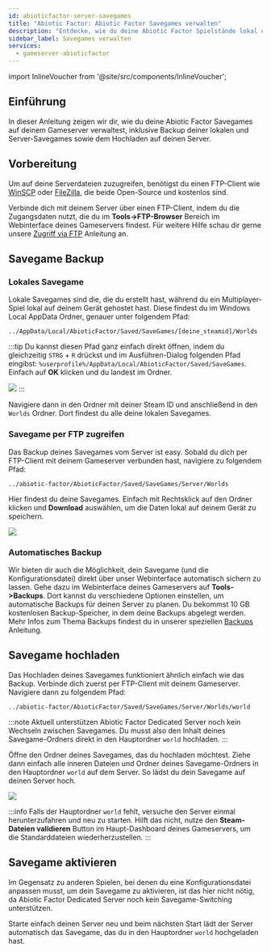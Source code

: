 ```yaml
---
id: abioticfactor-server-savegames
title: "Abiotic Factor: Abiotic Factor Savegames verwalten"
description: "Entdecke, wie du deine Abiotic Factor Spielstände lokal und auf deinem Server sicher verwaltest und sicherst → Jetzt mehr erfahren"
sidebar_label: Savegames verwalten
services:
  - gameserver-abioticfactor
---
```


import InlineVoucher from '@site/src/components/InlineVoucher';

## Einführung

In dieser Anleitung zeigen wir dir, wie du deine Abiotic Factor Savegames auf deinem Gameserver verwaltest, inklusive Backup deiner lokalen und Server-Savegames sowie dem Hochladen auf deinen Server.

<InlineVoucher />

## Vorbereitung

Um auf deine Serverdateien zuzugreifen, benötigst du einen FTP-Client wie [WinSCP](https://winscp.net/eng/index.php) oder [FileZilla](https://filezilla-project.org/), die beide Open-Source und kostenlos sind.

Verbinde dich mit deinem Server über einen FTP-Client, indem du die Zugangsdaten nutzt, die du im **Tools->FTP-Browser** Bereich im Webinterface deines Gameservers findest. Für weitere Hilfe schau dir gerne unsere [Zugriff via FTP](gameserver-ftpaccess.md) Anleitung an.

## Savegame Backup

### Lokales Savegame

Lokale Savegames sind die, die du erstellt hast, während du ein Multiplayer-Spiel lokal auf deinem Gerät gehostet hast. Diese findest du im Windows Local AppData Ordner, genauer unter folgendem Pfad:
```
../AppData/Local/AbioticFactor/Saved/SaveGames/[deine_steamid]/Worlds
```

:::tip
Du kannst diesen Pfad ganz einfach direkt öffnen, indem du gleichzeitig `STRG` + `R` drückst und im Ausführen-Dialog folgenden Pfad eingibst: `%userprofile%/AppData/Local/AbioticFactor/Saved/SaveGames`. Einfach auf **OK** klicken und du landest im Ordner.

![](https://screensaver01.zap-hosting.com/index.php/s/zd7Zy5C6EH7BMHa/preview)
:::

Navigiere dann in den Ordner mit deiner Steam ID und anschließend in den `Worlds` Ordner. Dort findest du alle deine lokalen Savegames.

### Savegame per FTP zugreifen

Das Backup deines Savegames vom Server ist easy. Sobald du dich per FTP-Client mit deinem Gameserver verbunden hast, navigiere zu folgendem Pfad:
```
../abiotic-factor/AbioticFactor/Saved/SaveGames/Server/Worlds
```

Hier findest du deine Savegames. Einfach mit Rechtsklick auf den Ordner klicken und **Download** auswählen, um die Daten lokal auf deinem Gerät zu speichern.

![](https://screensaver01.zap-hosting.com/index.php/s/RJSeBFpCdGamK7s/preview)

### Automatisches Backup

Wir bieten dir auch die Möglichkeit, dein Savegame (und die Konfigurationsdatei) direkt über unser Webinterface automatisch sichern zu lassen. Gehe dazu im Webinterface deines Gameservers auf **Tools->Backups**. Dort kannst du verschiedene Optionen einstellen, um automatische Backups für deinen Server zu planen. Du bekommst 10 GB kostenlosen Backup-Speicher, in dem deine Backups abgelegt werden. Mehr Infos zum Thema Backups findest du in unserer speziellen [Backups](gameserver-backups.md) Anleitung.

## Savegame hochladen

Das Hochladen deines Savegames funktioniert ähnlich einfach wie das Backup. Verbinde dich zuerst per FTP-Client mit deinem Gameserver. Navigiere dann zu folgendem Pfad:
```
../abiotic-factor/AbioticFactor/Saved/SaveGames/Server/Worlds/world
```

:::note
Aktuell unterstützen Abiotic Factor Dedicated Server noch kein Wechseln zwischen Savegames. Du musst also den Inhalt deines Savegame-Ordners direkt in den Hauptordner `world` hochladen.
:::

Öffne den Ordner deines Savegames, das du hochladen möchtest. Ziehe dann einfach alle inneren Dateien und Ordner deines Savegame-Ordners in den Hauptordner `world` auf dem Server. So lädst du dein Savegame auf deinen Server hoch.

![](https://screensaver01.zap-hosting.com/index.php/s/wsT4MXpp2MFWLtQ/preview)

:::info
Falls der Hauptordner `world` fehlt, versuche den Server einmal herunterzufahren und neu zu starten. Hilft das nicht, nutze den **Steam-Dateien validieren** Button im Haupt-Dashboard deines Gameservers, um die Standarddateien wiederherzustellen.
:::

## Savegame aktivieren

Im Gegensatz zu anderen Spielen, bei denen du eine Konfigurationsdatei anpassen musst, um dein Savegame zu aktivieren, ist das hier nicht nötig, da Abiotic Factor Dedicated Server noch kein Savegame-Switching unterstützen.

Starte einfach deinen Server neu und beim nächsten Start lädt der Server automatisch das Savegame, das du in den Hauptordner `world` hochgeladen hast.

<InlineVoucher />